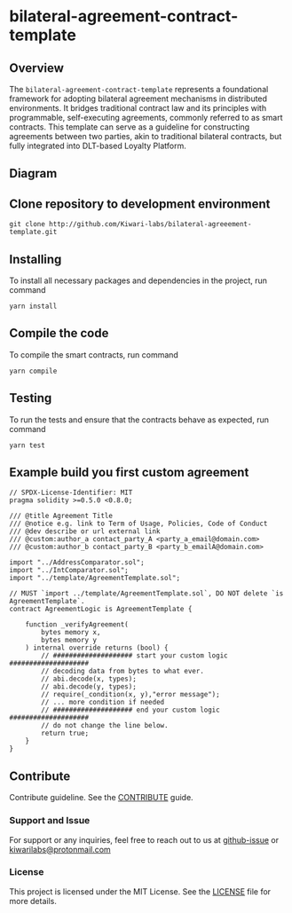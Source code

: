 # bilateral-agreement-contract-template

## Overview  

The `bilateral-agreement-contract-template` represents a foundational framework for adopting bilateral agreement mechanisms in distributed environments. It bridges traditional contract law and its principles with programmable, self-executing agreements, commonly referred to as smart contracts. This template can serve as a guideline for constructing agreements between two parties, akin to traditional bilateral contracts, but fully integrated into DLT-based Loyalty Platform.

## Diagram

<!-- TODO png or mermaid -->

## Clone repository to development environment

```shell
git clone http://github.com/Kiwari-labs/bilateral-agreeement-template.git
```

## Installing  
To install all necessary packages and dependencies in the project, run command
```
yarn install
```

## Compile the code
To compile the smart contracts, run command
```
yarn compile
```

## Testing
To run the tests and ensure that the contracts behave as expected, run command
```
yarn test
```

## Example build you first custom agreement

<!-- Instruction / Walkthrough -->

```Solidity
// SPDX-License-Identifier: MIT
pragma solidity >=0.5.0 <0.8.0;

/// @title Agreement Title
/// @notice e.g. link to Term of Usage, Policies, Code of Conduct
/// @dev describe or url external link
/// @custom:author_a contact_party_A <party_a_email@domain.com>
/// @custom:author_b contact_party_B <party_b_emailA@domain.com>

import "../AddressComparator.sol";
import "../IntComparator.sol";
import "../template/AgreementTemplate.sol";

// MUST `import ../template/AgreementTemplate.sol`, DO NOT delete `is AgreementTemplate`.
contract AgreementLogic is AgreementTemplate {

    function _verifyAgreement(
        bytes memory x,
        bytes memory y
    ) internal override returns (bool) {
        // #################### start your custom logic ####################
        // decoding data from bytes to what ever.
        // abi.decode(x, types);
        // abi.decode(y, types);
        // require(_condition(x, y),"error message");
        // ... more condition if needed
        // #################### end your custom logic ####################
        // do not change the line below.
        return true;
    }
}
```

## Contribute

Contribute guideline. See the [CONTRIBUTE](CONTRIBUTE) guide.

### Support and Issue

For support or any inquiries, feel free to reach out to us at [github-issue](https://github.com/Kiwari-Labs/bilateral-agreement-contract-template/issues) or kiwarilabs@protonmail.com

### License

This project is licensed under the MIT License. See the [LICENSE](LICENSE) file for more details.

